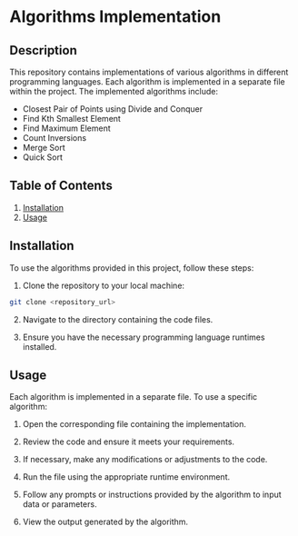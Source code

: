

# Algorithms Implementation

## Description

This repository contains implementations of various algorithms in different programming languages. Each algorithm is implemented in a separate file within the project. The implemented algorithms include:

- Closest Pair of Points using Divide and Conquer
- Find Kth Smallest Element
- Find Maximum Element
- Count Inversions
- Merge Sort
- Quick Sort

## Table of Contents

1. [Installation](#installation)
2. [Usage](#usage)

## Installation

To use the algorithms provided in this project, follow these steps:

1. Clone the repository to your local machine:

```bash
git clone <repository_url>
```

2. Navigate to the directory containing the code files.

3. Ensure you have the necessary programming language runtimes installed.

## Usage

Each algorithm is implemented in a separate file. To use a specific algorithm:

1. Open the corresponding file containing the implementation.

2. Review the code and ensure it meets your requirements.

3. If necessary, make any modifications or adjustments to the code.

4. Run the file using the appropriate runtime environment.

5. Follow any prompts or instructions provided by the algorithm to input data or parameters.

6. View the output generated by the algorithm.

